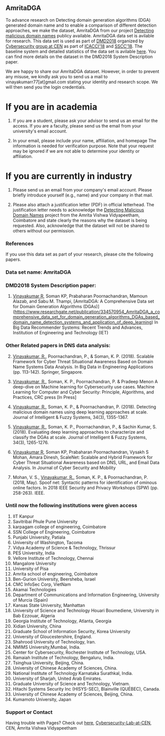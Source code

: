 ## AmritaDGA

To advance research on Detecting domain generation algorithms (DGA) generated domain name and to enable a comparison of different detection approaches, we make the dataset, AmritaDGA from our project [Detecting malicious domain names](https://www.researchgate.net/project/Detecting-malicious-domain-names) publicy available. AmritaDGA data set is avilable for research. This data set is used as part of [DMD2018](https://nlp.amrita.edu/DMD2018/) organized by [Cybersecurity group at CEN](https://vinayakumarr.github.io/Cybersecurity-Lab-at-CEN/) as part of [ICACCI'18](http://icacci-conference.org/2018/) and [SSCC'18](http://www.acn-conference.org/sscc2018/). The baseline system and detailed statistics of the data set is avilable [here](https://github.com/vinayakumarr/DMD2018). You can find more details on the dataset in the DMD2018 System Description paper.

We are happy to share our AmritaDGA dataset. However, in order to prevent any misuse, we kindly ask you to send us a mail to vinayakumarr77[at]gmail.com stating your identity and research scope. We will then send you the login credentials.

# If you are in academia

1. If you are a student, please ask your advisor to send us an email for the access. If you are a faculty, please send us the email from your university's email account.

2. In your email, please include your name, affiliation, and homepage The information is needed for verification purpose. Note that your request may be ignored if we are not able to determine your identity or affiliation.

# If you are currently in industry

1. Please send us an email from your company's email account. Please briefly introduce yourself (e.g., name) and your company in that mail.

2. Please also attach a justification letter (PDF) in official letterhead. The justification letter needs to acknowledge the [Detecting Malicious Domain Names](https://www.researchgate.net/project/Detecting-malicious-domain-names) project from the Amrita Vishwa Vidyapeetham, Coimbatore and state clearly the reasons why the dataset is being requested. Also, acknowledge that the dataset will not be shared to others without our permission.

### References

If you use this data set as part of your research, please cite the following papers.


### Data set name: AmritaDGA

### DMD2018 System Description paper: 

1. [Vinayakumar R](https://vinayakumarr.github.io/), Soman KP, Prabaharan Poornachandran, Mamoun Alazab, and Sabu M. Thampi, [AmritaDGA: A Comprehensive Data set for Domain Generation Algorithms (DGAs)] (https://www.researchgate.net/publication/334570954_AmritaDGA_a_comprehensive_data_set_for_domain_generation_algorithms_DGAs_based_domain_name_detection_systems_and_application_of_deep_learning) In Big Data Recommender Systems: Recent Trends and Advances, Institution of Engineering and Technology (IET)

### Other Related papers in DNS data analysis: 

2. [Vinayakumar, R.](https://vinayakumarr.github.io/), Poornachandran, P., & Soman, K. P. (2018). Scalable Framework for Cyber Threat Situational Awareness Based on Domain Name Systems Data Analysis. In Big Data in Engineering Applications (pp. 113-142). Springer, Singapore.

3. [Vinayakumar, R.](https://vinayakumarr.github.io/), Soman, K. P., Poornachandran, P. & Pradeep Menon A deep-dive on Machine learning for Cybersecurity use cases. Machine Learning for Computer and Cyber Security: Principle, Algorithms, and Practices, CRC press [In Press]

4. [Vinayakumar, R.](https://vinayakumarr.github.io/), Soman, K. P., & Poornachandran, P. (2018). Detecting malicious domain names using deep learning approaches at scale. Journal of Intelligent & Fuzzy Systems, 34(3), 1355-1367.

5. [Vinayakumar, R.](https://vinayakumarr.github.io/), Soman, K. P., Poornachandran, P., & Sachin Kumar, S. (2018). Evaluating deep learning approaches to characterize and classify the DGAs at scale. Journal of Intelligent & Fuzzy Systems, 34(3), 1265-1276.

6. [Vinayakumar R](https://vinayakumarr.github.io/), Soman KP, Prabaharan Poornachandran, Vysakh S Mohan, Amara Dinesh, ScaleNet: Scalable and Hybrid Framework for Cyber Threat Situational Awareness based on DNS, URL, and Email Data Analysis. In Journal of Cyber Security and Mobility

7. Mohan, V. S., [Vinayakumar, R.](https://vinayakumarr.github.io/), Soman, K. P., & Poornachandran, P. (2018, May). Spoof net: Syntactic patterns for identification of ominous online factors. In 2018 IEEE Security and Privacy Workshops (SPW) (pp. 258-263). IEEE.

### Until now the following institutions were given access

1. IIT Kanpur
2. Savitribai Phule Pune University
3. karpagam college of engineering, Coimbatore
4. SSN College of Engineering, Coimbatore
5. Punjabi University, Patiala
6. University of Washington, Tacoma
7. Vidya Academy of Science & Technology, Thrissur
8. PES University, India
9. Vellore Institute of Technology, Chennai
10. Mangalore University
11. University of Pisa
12. Amrita school of engineering, Coimbatore
13. Ben-Gurion University, Beersheba, Israel
14. CMC InfoSec Corp, VietNam
15. Akamai Technologies
16. Department of Communications and Information Engineering, University of Murcia (Spain)
17. Kansas State University, Manhattan
18. University of Science and Technology Houari Boumediene, University in Bab Ezzouar, Algeria
19. Georgia Institute of Technology, Atlanta, Georgia
20. Xidian University, China
21. Graduate School of Information Security, Korea University
22. University of Gloucestershire, England.
23. Shahrood University of Technology, Iran.
24. NMIMS University,Mumbai, India.
25. Center for Cybersecurity, Rochester Institute of Technology, USA.
26. Ramaiah Institute of Technology, Bengaluru, India.
27. Tsinghua University, Beijing, China.
28. University of Chinese Academy of Sciences, China.
29. National Institute of Technology Karnataka Surathkal, India.
30. University of Sharjah, United Arab Emirates.
31. Graduate University of Science and Technology, Vietnam.
32. Hitachi Systems Security Inc (HISYS-SEC), Blainville (QUÉBEC), Canada.
33. University of Chinese Academy of Sciences, Beijing, China.
34. Kumamoto University, Japan

### Support or Contact

Having trouble with Pages? Check out [here](https://vinayakumarr.github.io/), [Cybersecurity-Lab-at-CEN](https://vinayakumarr.github.io/Cybersecurity-Lab-at-CEN/), CEN, Amrita Vishwa Vidyapeetham
